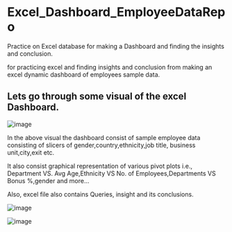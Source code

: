# Excel_Dashboard_EmployeeDataRepo
Practice on Excel database for making a Dashboard and finding the insights and conclusion.

for practicing excel and finding insights and conclusion from making an excel dynamic dashboard of employees sample data.

## Lets go through some visual of the excel Dashboard.

![image](https://github.com/Gauravverma069/Excel_Dashboard_EmployeeDataRepo/assets/121911821/fc80e449-6840-4527-8b11-c5be369e6310)


In the above visual the dashboard consist of sample employee data consisting of slicers of gender,country,ethnicity,job title, business unit,city,exit etc.

It also consist graphical representation of various pivot plots i.e., Department VS. Avg Age,Ethnicity VS No. of  Employees,Departments VS Bonus %,gender and more...

Also, excel file also contains Queries, insight and its conclusions.

![image](https://github.com/Gauravverma069/Excel_Dashboard_EmployeeDataRepo/assets/121911821/fc2d14ce-7b2a-4806-92d7-927d10ed0160)

![image](https://github.com/Gauravverma069/Excel_Dashboard_EmployeeDataRepo/assets/121911821/c275ea8b-5013-4812-bfc9-65dd92ad8715)
